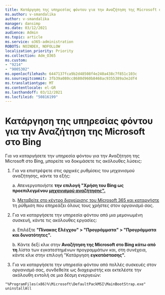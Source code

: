 ```yaml
---
title: Κατάργηση της υπηρεσίας φόντου για την Αναζήτηση της Microsoft στο Bing
ms.author: v-smandalika
author: v-smandalika
manager: dansimp
ms.date: 03/12/2021
audience: Admin
ms.topic: article
ms.service: o365-administration
ROBOTS: NOINDEX, NOFOLLOW
localization_priority: Priority
ms.collection: Adm_O365
ms.custom:
- "9214"
- "9005302"
ms.openlocfilehash: 6447137fca9b2d48508f4e240a438c7f851c103c
ms.sourcegitcommit: 3fb39a080cc8680d960b8468ac9355389a3e2df4
ms.translationtype: MT
ms.contentlocale: el-GR
ms.lasthandoff: 03/12/2021
ms.locfileid: "50816199"
---
```

# <a name="remove-the-background-service-for-microsoft-search-in-bing"></a>Κατάργηση της υπηρεσίας φόντου για την Αναζήτηση της Microsoft στο Bing

Για να καταργήσετε την υπηρεσία φόντου για την Αναζήτηση της Microsoft στο Bing, μπορείτε να δοκιμάσετε τις ακόλουθες λύσεις:

1. Για να επιστρέψετε στις αρχικές ρυθμίσεις του μηχανισμού αναζήτησης, κάντε τα εξής:

    a. Απενεργοποιήστε **την επιλογή "Χρήση του Bing ως προεπιλεγμένου [μηχανισμού αναζήτησης".](https://docs.microsoft.com/deployoffice/microsoft-search-bing#change-whether-bing-is-the-default-search-engine-for-google-chrome)**

    b. [Μεταβείτε στο κέντρο διαχείρισης του Microsoft 365 και καταργήστε](https://docs.microsoft.com/deployoffice/microsoft-search-bing#configure-the-setting-in-the-microsoft-365-admin-center-to-allow-the-extension-to-be-installed) τη ρύθμιση που επηρεάζει όλους τους χρήστες στον οργανισμό σας.

2. Για να καταργήσετε την υπηρεσία φόντου από μια μεμονωμένη συσκευή, κάντε τις ακόλουθες εργασίες:

    a. Επιλέξτε **"Πίνακας Ελέγχου" > "Προγράμματα" > "Προγράμματα και δυνατότητες".**

    b. Κάντε δεξί κλικ στην **Αναζήτηση της Microsoft στο Bing κάτω από τη** λίστα των εγκατεστημένων προγραμμάτων και, στη συνέχεια, κάντε κλικ στην επιλογή "Κατάργηση **εγκατάστασης".**

3. Για να καταργήσετε την υπηρεσία φόντου από πολλές συσκευές στον οργανισμό σας, συνδεθείτε ως διαχειριστής και εκτελέστε την ακόλουθη εντολή σε μια δέσμη ενεργειών: 

`"%ProgramFiles(x86)%\Microsoft\DefaultPackMSI\MainBootStrap.exe" uninstallAll`
